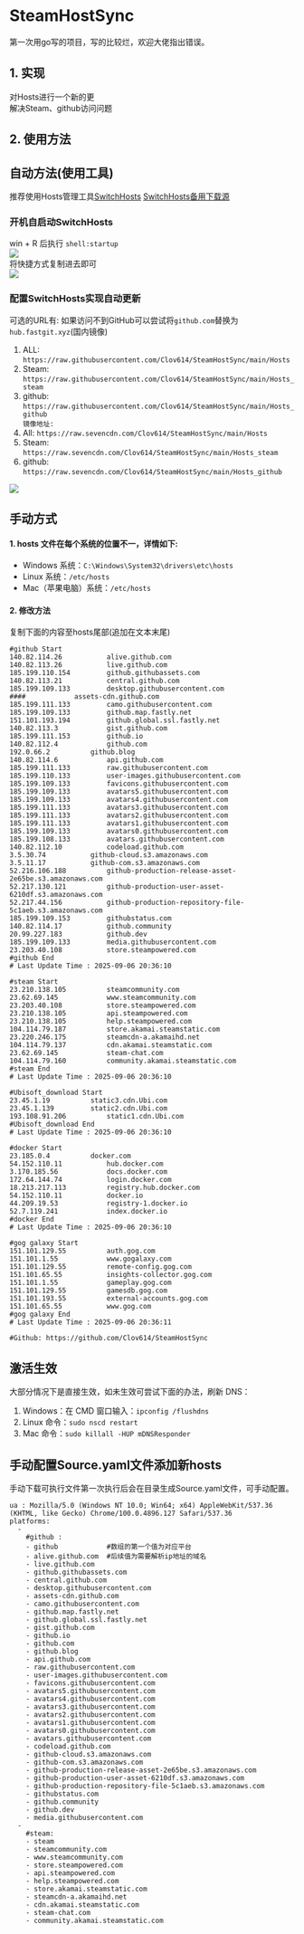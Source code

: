 # SteamHostSync
第一次用go写的项目，写的比较烂，欢迎大佬指出错误。

## 1. 实现
对Hosts进行一个新的更  
解决Steam、github访问问题

## 2. 使用方法
## 自动方法(使用工具)
推荐使用Hosts管理工具[SwitchHosts](https://github.com/oldj/SwitchHosts) 
[SwitchHosts备用下载源](https://nas.iaimi.info/s/nT5pb8jMQp32QwB)
### 开机自启动SwitchHosts
win + R 后执行 `shell:startup`    
![](/img/1.png)  
将快捷方式复制进去即可  
![](/img/2.png)  
### 配置SwitchHosts实现自动更新  
可选的URL有:
如果访问不到GitHub可以尝试将`github.com`替换为`hub.fastgit.xyz`(国内镜像)
1. ALL: `https://raw.githubusercontent.com/Clov614/SteamHostSync/main/Hosts`  
2. Steam: `https://raw.githubusercontent.com/Clov614/SteamHostSync/main/Hosts_steam`  
3. github: `https://raw.githubusercontent.com/Clov614/SteamHostSync/main/Hosts_github`    
`镜像地址:`
4. All: `https://raw.sevencdn.com/Clov614/SteamHostSync/main/Hosts`  
5. Steam: `https://raw.sevencdn.com/Clov614/SteamHostSync/main/Hosts_steam`  
6. github: `https://raw.sevencdn.com/Clov614/SteamHostSync/main/Hosts_github`  

![](/img/3.png)

## 手动方式
#### 1. hosts 文件在每个系统的位置不一，详情如下:
- Windows 系统：`C:\Windows\System32\drivers\etc\hosts`
- Linux 系统：`/etc/hosts`
- Mac（苹果电脑）系统：`/etc/hosts`

#### 2. 修改方法
复制下面的内容至hosts尾部(追加在文本末尾)

```
#github Start
140.82.114.26			alive.github.com
140.82.113.26			live.github.com
185.199.110.154			github.githubassets.com
140.82.113.21			central.github.com
185.199.109.133			desktop.githubusercontent.com
####			assets-cdn.github.com
185.199.111.133			camo.githubusercontent.com
185.199.109.133			github.map.fastly.net
151.101.193.194			github.global.ssl.fastly.net
140.82.113.3			gist.github.com
185.199.111.153			github.io
140.82.112.4			github.com
192.0.66.2			github.blog
140.82.114.6			api.github.com
185.199.111.133			raw.githubusercontent.com
185.199.110.133			user-images.githubusercontent.com
185.199.109.133			favicons.githubusercontent.com
185.199.109.133			avatars5.githubusercontent.com
185.199.109.133			avatars4.githubusercontent.com
185.199.111.133			avatars3.githubusercontent.com
185.199.111.133			avatars2.githubusercontent.com
185.199.111.133			avatars1.githubusercontent.com
185.199.109.133			avatars0.githubusercontent.com
185.199.108.133			avatars.githubusercontent.com
140.82.112.10			codeload.github.com
3.5.30.74			github-cloud.s3.amazonaws.com
3.5.11.17			github-com.s3.amazonaws.com
52.216.106.188			github-production-release-asset-2e65be.s3.amazonaws.com
52.217.130.121			github-production-user-asset-6210df.s3.amazonaws.com
52.217.44.156			github-production-repository-file-5c1aeb.s3.amazonaws.com
185.199.109.153			githubstatus.com
140.82.114.17			github.community
20.99.227.183			github.dev
185.199.109.133			media.githubusercontent.com
23.203.40.108			store.steampowered.com
#github End
# Last Update Time : 2025-09-06 20:36:10 

#steam Start
23.210.138.105			steamcommunity.com
23.62.69.145			www.steamcommunity.com
23.203.40.108			store.steampowered.com
23.210.138.105			api.steampowered.com
23.210.138.105			help.steampowered.com
104.114.79.187			store.akamai.steamstatic.com
23.220.246.175			steamcdn-a.akamaihd.net
104.114.79.137			cdn.akamai.steamstatic.com
23.62.69.145			steam-chat.com
104.114.79.160			community.akamai.steamstatic.com
#steam End
# Last Update Time : 2025-09-06 20:36:10 

#Ubisoft_download Start
23.45.1.19			static3.cdn.Ubi.com
23.45.1.139			static2.cdn.Ubi.com
193.108.91.206			static1.cdn.Ubi.com
#Ubisoft_download End
# Last Update Time : 2025-09-06 20:36:10 

#docker Start
23.185.0.4			docker.com
54.152.110.11			hub.docker.com
3.170.185.56			docs.docker.com
172.64.144.74			login.docker.com
18.213.217.113			registry.hub.docker.com
54.152.110.11			docker.io
44.209.19.53			registry-1.docker.io
52.7.119.241			index.docker.io
#docker End
# Last Update Time : 2025-09-06 20:36:10 

#gog galaxy Start
151.101.129.55			auth.gog.com
151.101.1.55			www.gogalaxy.com
151.101.129.55			remote-config.gog.com
151.101.65.55			insights-collector.gog.com
151.101.1.55			gameplay.gog.com
151.101.129.55			gamesdb.gog.com
151.101.193.55			external-accounts.gog.com
151.101.65.55			www.gog.com
#gog galaxy End
# Last Update Time : 2025-09-06 20:36:11 

#Github: https://github.com/Clov614/SteamHostSync

```

## 激活生效
大部分情况下是直接生效，如未生效可尝试下面的办法，刷新 DNS：
1. Windows：在 CMD 窗口输入：`ipconfig /flushdns`
2. Linux 命令：`sudo nscd restart`
3. Mac 命令：`sudo killall -HUP mDNSResponder`  

## 手动配置Source.yaml文件添加新hosts  
手动下载可执行文件第一次执行后会在目录生成Source.yaml文件，可手动配置。  

```
ua : Mozilla/5.0 (Windows NT 10.0; Win64; x64) AppleWebKit/537.36 (KHTML, like Gecko) Chrome/100.0.4896.127 Safari/537.36
platforms:
  -
    #github :
    - github            #数组的第一个值为对应平台
    - alive.github.com  #后续值为需要解析ip地址的域名
    - live.github.com
    - github.githubassets.com
    - central.github.com
    - desktop.githubusercontent.com
    - assets-cdn.github.com
    - camo.githubusercontent.com
    - github.map.fastly.net
    - github.global.ssl.fastly.net
    - gist.github.com
    - github.io
    - github.com
    - github.blog
    - api.github.com
    - raw.githubusercontent.com
    - user-images.githubusercontent.com
    - favicons.githubusercontent.com
    - avatars5.githubusercontent.com
    - avatars4.githubusercontent.com
    - avatars3.githubusercontent.com
    - avatars2.githubusercontent.com
    - avatars1.githubusercontent.com
    - avatars0.githubusercontent.com
    - avatars.githubusercontent.com
    - codeload.github.com
    - github-cloud.s3.amazonaws.com
    - github-com.s3.amazonaws.com
    - github-production-release-asset-2e65be.s3.amazonaws.com
    - github-production-user-asset-6210df.s3.amazonaws.com
    - github-production-repository-file-5c1aeb.s3.amazonaws.com
    - githubstatus.com
    - github.community
    - github.dev
    - media.githubusercontent.com
  -
    #steam:
    - steam
    - steamcommunity.com
    - www.steamcommunity.com
    - store.steampowered.com
    - api.steampowered.com
    - help.steampowered.com
    - store.akamai.steamstatic.com
    - steamcdn-a.akamaihd.net
    - cdn.akamai.steamstatic.com
    - steam-chat.com
    - community.akamai.steamstatic.com
```
